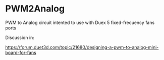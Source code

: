 # PWM2Analog
PWM to Analog circuit intented to use with Duex 5 fixed-frecuency fans ports

Discussion in:

https://forum.duet3d.com/topic/21680/designing-a-pwm-to-analog-mini-board-for-fans
